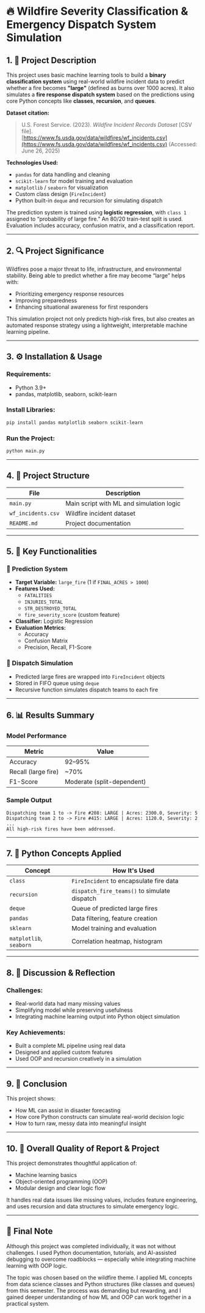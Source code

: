 
# 🔥 Wildfire Severity Classification & Emergency Dispatch System Simulation

## 1. 📘 Project Description

This project uses basic machine learning tools to build a **binary classification system** using real-world wildfire incident data to predict whether a fire becomes **"large"** (defined as burns over 1000 acres). It also simulates a **fire response dispatch system** based on the predictions using core Python concepts like **classes**, **recursion**, and **queues**.

**Dataset citation:**  
> U.S. Forest Service. (2023). *Wildfire Incident Records Dataset* [CSV file].  
> [https://www.fs.usda.gov/data/wildfires/wf_incidents.csv](https://www.fs.usda.gov/data/wildfires/wf_incidents.csv) (Accessed: June 26, 2025)

**Technologies Used:**
- `pandas` for data handling and cleaning  
- `scikit-learn` for model training and evaluation  
- `matplotlib` / `seaborn` for visualization  
- Custom class design (`FireIncident`)  
- Python built-in `deque` and recursion for simulating dispatch

The prediction system is trained using **logistic regression**, with `class 1` assigned to “probability of large fire.” An 80/20 train-test split is used. Evaluation includes accuracy, confusion matrix, and a classification report.

---

## 2. 🔍 Project Significance

Wildfires pose a major threat to life, infrastructure, and environmental stability. Being able to predict whether a fire may become “large” helps with:
- Prioritizing emergency response resources
- Improving preparedness
- Enhancing situational awareness for first responders

This simulation project not only predicts high-risk fires, but also creates an automated response strategy using a lightweight, interpretable machine learning pipeline.

---

## 3. ⚙️ Installation & Usage

### Requirements:
- Python 3.9+
- pandas, matplotlib, seaborn, scikit-learn

### Install Libraries:
```bash
pip install pandas matplotlib seaborn scikit-learn
```

### Run the Project:
```bash
python main.py
```

---

## 4. 🧾 Project Structure

| File | Description |
|------|-------------|
| `main.py` | Main script with ML and simulation logic |
| `wf_incidents.csv` | Wildfire incident dataset |
| `README.md` | Project documentation |

---

## 5. 🔑 Key Functionalities

### 🔎 Prediction System
- **Target Variable:** `large_fire` (1 if `FINAL_ACRES > 1000`)
- **Features Used:**
  - `FATALITIES`
  - `INJURIES_TOTAL`
  - `STR_DESTROYED_TOTAL`
  - `fire_severity_score` (custom feature)
- **Classifier:** Logistic Regression
- **Evaluation Metrics:**
  - Accuracy
  - Confusion Matrix
  - Precision, Recall, F1-Score

### 🚒 Dispatch Simulation
- Predicted large fires are wrapped into `FireIncident` objects
- Stored in FIFO queue using `deque`
- Recursive function simulates dispatch teams to each fire

---

## 6. 📊 Results Summary

### Model Performance
| Metric | Value |
|--------|-------|
| Accuracy | 92–95% |
| Recall (large fire) | ~70% |
| F1-Score | Moderate (split-dependent) |

### Sample Output
```
Dispatching team 1 to -> Fire #208: LARGE | Acres: 2300.0, Severity: 5
Dispatching team 2 to -> Fire #415: LARGE | Acres: 1120.0, Severity: 2
...
All high-risk fires have been addressed.
```

---

## 7. 🧠 Python Concepts Applied

| Concept | How It's Used |
|---------|---------------|
| `class` | `FireIncident` to encapsulate fire data |
| `recursion` | `dispatch_fire_teams()` to simulate dispatch |
| `deque` | Queue of predicted large fires |
| `pandas` | Data filtering, feature creation |
| `sklearn` | Model training and evaluation |
| `matplotlib`, `seaborn` | Correlation heatmap, histogram |

---

## 8. 🧩 Discussion & Reflection

### Challenges:
- Real-world data had many missing values
- Simplifying model while preserving usefulness
- Integrating machine learning output into Python object simulation

### Key Achievements:
- Built a complete ML pipeline using real data
- Designed and applied custom features
- Used OOP and recursion creatively in a simulation

---

## 9. 🧾 Conclusion

This project shows:
- How ML can assist in disaster forecasting
- How core Python constructs can simulate real-world decision logic
- How to turn raw, messy data into meaningful insight

---

## 10. 🧪 Overall Quality of Report & Project

This project demonstrates thoughtful application of:
- Machine learning basics  
- Object-oriented programming (OOP)  
- Modular design and clear logic flow  

It handles real data issues like missing values, includes feature engineering, and uses recursion and data structures to simulate emergency logic.

---

## 💬 Final Note

Although this project was completed individually, it was not without challenges. I used Python documentation, tutorials, and AI-assisted debugging to overcome roadblocks — especially while integrating machine learning with OOP logic.

The topic was chosen based on the wildfire theme. I applied ML concepts from data science classes and Python structures (like classes and queues) from this semester. The process was demanding but rewarding, and I gained deeper understanding of how ML and OOP can work together in a practical system.

